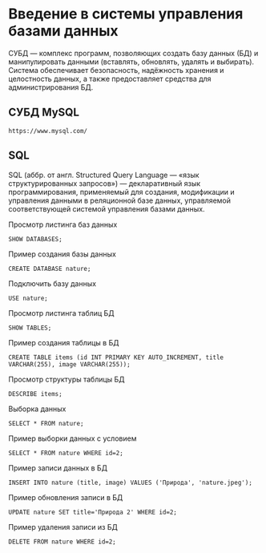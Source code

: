 # Введение в системы управления базами данных 

СУБД — комплекс программ, позволяющих создать базу данных (БД) и манипулировать данными (вставлять, обновлять, удалять и выбирать). Система обеспечивает безопасность, надёжность хранения и целостность данных, а также предоставляет средства для администрирования БД.

## СУБД MySQL

    https://www.mysql.com/

## SQL

SQL (аббр. от англ. Structured Query Language — «язык структурированных запросов») — декларативный язык программирования, применяемый для создания, модификации и управления данными в реляционной базе данных, управляемой соответствующей системой управления базами данных.

Просмотр листинга баз данных

    SHOW DATABASES;

Пример создания базы данных

    CREATE DATABASE nature;

Подключить базу данных

    USE nature;

Просмотр листинга таблиц БД

    SHOW TABLES;

Пример создания таблицы в БД

    CREATE TABLE items (id INT PRIMARY KEY AUTO_INCREMENT, title VARCHAR(255), image VARCHAR(255));

Просмотр структуры таблицы БД

    DESCRIBE items;

Выборка данных

    SELECT * FROM nature;

Пример выборки данных с условием

    SELECT * FROM nature WHERE id=2;

Пример записи данных в БД

    INSERT INTO nature (title, image) VALUES ('Природа', 'nature.jpeg');

Пример обновления записи в БД

    UPDATE nature SET title='Природа 2' WHERE id=2;

Пример удаления записи из БД

    DELETE FROM nature WHERE id=2;
